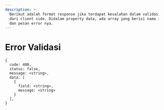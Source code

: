 ```yaml
---
description: >-
  Berikut adalah format response jika terdapat kesalahan dalam validasi input
  dari client side. Didalam property data, ada array yang berisi nama inputan
  dan pesan error nya.
---
```


# Error Validasi

```
{
  code: 400,
  status: false,
  message: <string>,
  data: [
    {
      field: <string>,
      message: <string>
    }
  ],
}
```
